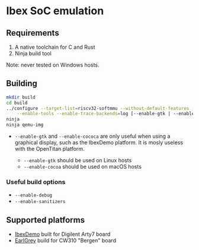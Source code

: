 # Ibex SoC emulation

## Requirements

1. A native toolchain for C and Rust
2. Ninja build tool

Note: never tested on Windows hosts.

## Building

````sh
mkdir build
cd build
../configure --target-list=riscv32-softmmu --without-default-features --enable-tcg \
    --enable-tools --enable-trace-backends=log [--enable-gtk | --enable-cocoa]
ninja
ninja qemu-img
````

* `--enable-gtk` and `--enable-cococa` are only useful when using a graphical display, such as the
  IbexDemo platform. It is mosly useless with the OpenTitan platform.

    * `--enable-gtk` should be used on Linux hosts
    * `--enable-cocoa` should be used on macOS hosts

### Useful build options

 * `--enable-debug`
 * `--enable-sanitizers`

## Supported platforms

 * [IbexDemo](ibexdemo.md) built for Digilent Arty7 board
 * [EarlGrey](earlgrey.md) build for CW310 "Bergen" board
